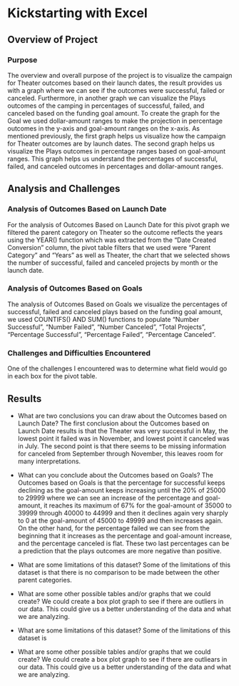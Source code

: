 # Kickstarting with Excel

## Overview of Project

### Purpose
The overview and overall purpose of the project is to visualize the campaign for Theater outcomes based on their launch dates, the result provides us with a graph where we can see if the outcomes were successful, failed or canceled.
Furthermore, in another graph we can visualize the Plays outcomes of the camping in percentages of successful, failed, and canceled based on the funding goal amount. To create the graph for the Goal we used dollar-amount ranges to make the projection in percentage outcomes in the y-axis and goal-amount ranges on the x-axis.
As mentioned previously, the first graph helps us visualize how the campaign for Theater outcomes are by launch dates. The second graph helps us visualize the Plays outcomes in percentage ranges based on goal-amount ranges. This graph helps us understand the percentages of successful, failed, and canceled outcomes in percentages and dollar-amount ranges. 

## Analysis and Challenges

### Analysis of Outcomes Based on Launch Date
For the analysis of Outcomes Based on Launch Date for this pivot graph we filtered the parent category on Theater so the outcome reflects the years using the YEAR() function which was extracted from the “Date Created Conversion” column, the pivot table filters that we used were “Parent Category” and “Years” as well as Theater, the chart that we selected shows the number of successful, failed and canceled projects by month or the launch date.

### Analysis of Outcomes Based on Goals
The analysis of Outcomes Based on Goals we visualize the percentages of successful, failed and canceled plays based on the funding goal amount, we used COUNTIFS() AND SUM() functions to populate “Number Successful”, “Number Failed”, “Number Canceled”, “Total Projects”, “Percentage Successful”, “Percentage Failed”, “Percentage Canceled”.

### Challenges and Difficulties Encountered
One of the challenges I encountered was to determine what field would go in each box for the pivot table.

## Results

- What are two conclusions you can draw about the Outcomes based on Launch Date?
The first conclusion about the Outcomes based on Launch Date results is that the Theater was very successful in May, the lowest point it failed was in November, and lowest point it canceled was in July. The second point is that there seems to be missing information for canceled from September through November, this leaves room for many interpretations.  

- What can you conclude about the Outcomes based on Goals?
The Outcomes based on Goals is that the percentage for successful keeps declining as the goal-amount keeps increasing until the 20% of 25000 to 29999 where we can see an increase of the percentage and goal-amount, it reaches its maximum of 67% for the goal-amount of 35000 to 39999 through 40000 to 44999 and then it declines again very sharply to 0 at the goal-amount of 45000 to 49999 and then increases again. On the other hand, for the percentage failed we can see from the beginning that it increases as the percentage and goal-amount increase, and the percentage canceled is flat. These two last percentages can be a prediction that the plays outcomes are more negative than positive.

- What are some limitations of this dataset?
Some of the limitations of this dataset is that there is no comparison to be made between the other parent categories. 

- What are some other possible tables and/or graphs that we could create?
We could create a box plot graph to see if there are outliers in our data. This could give us a better understanding of the data and what we are analyzing.


- What are some limitations of this dataset?
Some of the limitations of this dataset is 

- What are some other possible tables and/or graphs that we could create?
We could create a box plot graph to see if there are outliears in our data. This could give us a better understanding of the data and what we are analyzing. 
